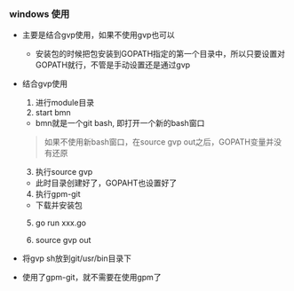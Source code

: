 ### windows 使用
 * 主要是结合gvp使用，如果不使用gvp也可以
   + 安装包的时候把包安装到GOPATH指定的第一个目录中，所以只要设置对GOPATH就行，不管是手动设置还是通过gvp
   
 * 结合gvp使用
   1. 进行module目录
   2. start bmn 
     + bmn就是一个git bash, 即打开一个新的bash窗口
     > 如果不使用新bash窗口，在source gvp out之后，GOPATH变量并没有还原
   3. 执行source gvp
     + 此时目录创建好了，GOPAHT也设置好了
   4. 执行gpm-git
     + 下载并安装包
     
   5. go run xxx.go
   
   6. source gvp out
   
 * 将gvp sh放到git/usr/bin目录下
   
 * 使用了gpm-git，就不需要在使用gpm了
   
   
   